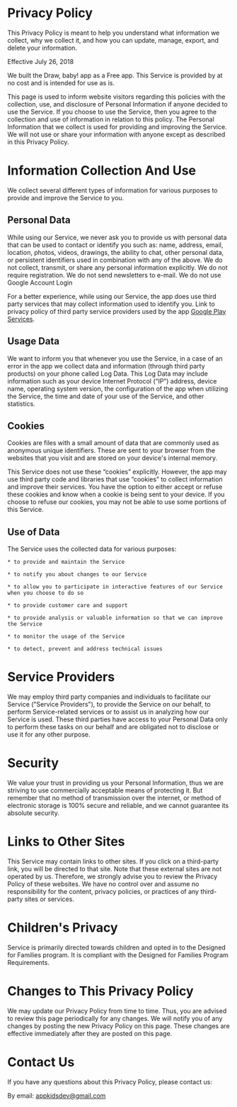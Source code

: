 # Privacy Policy

This Privacy Policy is meant to help you understand what information we collect, why we collect it, 
and how you can update, manage, export, and delete your information.

Effective July 26, 2018

We built the Draw, baby! app as a Free app. This Service is provided by at no cost and is intended for use as is.

This page is used to inform website visitors regarding this policies with the collection, use, and 
disclosure of Personal Information if anyone decided to use the Service.
If you choose to use the Service, then you agree to the collection and use of information in relation to this policy. 
The Personal Information that we collect is used for providing and improving the Service. We will not use or share 
your information with anyone except as described in this Privacy Policy.

# Information Collection And Use

We collect several different types of information for various purposes to provide and improve the Service to you.

## Personal Data

While using our Service, we never ask you to provide us with personal data that can be used to contact or identify you such as:
name, address, email, location, photos, videos, drawings, the ability to chat, other personal data, 
or persistent identifiers used in combination with any of the above.
We do not collect, transmit, or share any personal information explicitly.
We do not require registration.
We do not send newsletters to e-mail.
We do not use Google Account Login

For a better experience, while using our Service, the app does use third party services that may collect information used to identify you.
Link to privacy policy of third party service providers used by the app [Google Play Services](https://policies.google.com/privacy).

## Usage Data

We want to inform you that whenever you use the Service, in a case of an error in the app 
we collect data and information (through third party products) on your phone called Log Data. 
This Log Data may include information such as your device Internet Protocol (“IP”) address, device name, operating system version, 
the configuration of the app when utilizing the Service, 
the time and date of your use of the Service, and other statistics.

## Cookies

Cookies are files with a small amount of data that are commonly used as anonymous unique identifiers. 
These are sent to your browser from the websites that you visit and are stored on your device's internal memory.

This Service does not use these “cookies” explicitly. However, the app may use third party code and libraries 
that use “cookies” to collect information and improve their services. 
You have the option to either accept or refuse these cookies and know when a cookie is being sent to your device. 
If you choose to refuse our cookies, you may not be able to use some portions of this Service.

## Use of Data

The Service uses the collected data for various purposes:

	* to provide and maintain the Service
	
	* to notify you about changes to our Service
	
	* to allow you to participate in interactive features of our Service when you choose to do so
	
	* to provide customer care and support
	
	* to provide analysis or valuable information so that we can improve the Service
	
	* to monitor the usage of the Service
	
	* to detect, prevent and address technical issues

# Service Providers

We may employ third party companies and individuals to facilitate our Service ("Service Providers"), to provide the Service on our behalf, 
to perform Service-related services or to assist us in analyzing how our Service is used.
These third parties have access to your Personal Data only to perform these tasks on our behalf and are obligated not to disclose or use it for any other purpose.

# Security

We value your trust in providing us your Personal Information, 
thus we are striving to use commercially acceptable means of protecting it. 
But remember that no method of transmission over the internet, or method of electronic storage is 100% secure and reliable, 
and we cannot guarantee its absolute security.

# Links to Other Sites

This Service may contain links to other sites. If you click on a third-party link, you will be directed to that site. 
Note that these external sites are not operated by us. Therefore, we strongly advise you to review the Privacy Policy of these websites. 
We have no control over and assume no responsibility for the content, privacy policies, or practices of any third-party sites or services.

# Children's Privacy

Service is primarily directed towards children and opted in to the Designed for Families program. 
It is compliant with the Designed for Families Program Requirements.

# Changes to This Privacy Policy

We may update our Privacy Policy from time to time. Thus, you are advised to review this page periodically for any changes. 
We will notify you of any changes by posting the new Privacy Policy on this page. 
These changes are effective immediately after they are posted on this page.

# Contact Us

If you have any questions about this Privacy Policy, please contact us:

By email: appkidsdev@gmail.com
